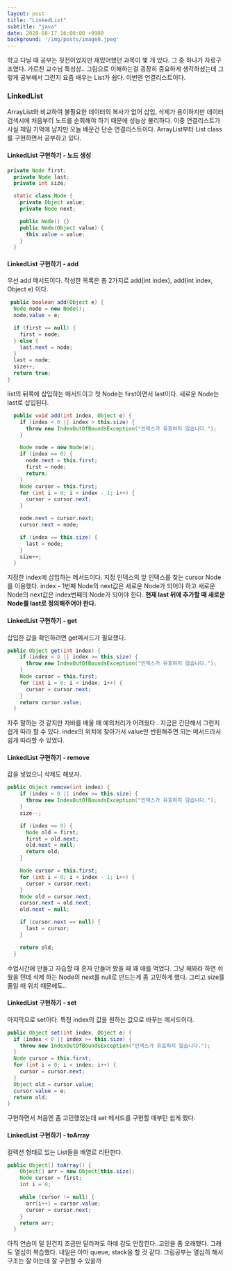 ```yaml
---
layout: post
title: "LinkedList"
subtitle: "java"
date: 2020-08-17 16:00:00 +0900
background: '/img/posts/image0.jpeg'
---
```


학교 다닐 때 공부는 뒷전이었지만 재밌어했던 과목이 몇 개 있다. 그 중 하나가 자료구조였다. 가르친 교수님 특성상.. 그림으로 이해하는걸 굉장히 중요하게 생각하셨는데 그렇게 공부해서 그런지 요즘 배우는 List가 쉽다. 이번엔 연결리스트이다.

### LinkedList

ArrayList와 비교하여 불필요한 데이터의 복사가 없어 삽입, 삭제가 용이하지만 데이터 검색시에 처음부터 노드를 순회해야 하기 때문에 성능상 불리하다. 이중 연결리스트가 사실 제일 기억에 남지만 오늘 배운건 단순 연결리스트이다. ArrayList부터 List class를 구현하면서 공부하고 있다.

#### LinkedList 구현하기 - 노드 생성

```java
private Node first;
  private Node last;
  private int size;

  static class Node {
    private Object value;
    private Node next;

    public Node() {}
    public Node(Object value) {
      this.value = value;
    }
  }
  ```

#### LinkedList 구현하기 - add
  우선 add 메서드이다. 작성한 목록은 총 2가지로 add(int index), add(int index, Object e) 이다.
  ```java
   public boolean add(Object e) {
    Node node = new Node();
    node.value = e;

    if (first == null) {
      first = node;
    } else {
      last.next = node;
    }
    last = node;
    size++;
    return true;
  }
  ```
  list의 뒤쪽에 삽입하는 메서드이고 첫 Node는 first이면서 last이다. 새로운 Node는 last로 삽입된다.
```java
  public void add(int index, Object e) {
    if (index < 0 || index > this.size) {
      throw new IndexOutOfBoundsException("인덱스가 유효하지 않습니다.");
    }

    Node node = new Node(e);
    if (index == 0) {
      node.next = this.first;
      first = node;
      return;
    }
    Node cursor = this.first;
    for (int i = 0; i < index - 1; i++) {
      cursor = cursor.next;
    }

    node.next = cursor.next;
    cursor.next = node;

    if (index == this.size) {
      last = node;
    }
    size++;
  }
```
지정한 index에 삽입하는 메서드이다. 지정 인덱스의 앞 인덱스를 찾는 cursor Node를 이용했다. index - 1번째 Node의 next값은 새로운 Node가 되어야 하고 새로운 Node의 next값은 index번째의 Node가 되어야 한다. **현재 last 뒤에 추가할 때 새로운 Node를 last로 정의해주어야 한다.**

#### LinkedList 구현하기 - get

삽입한 값을 확인하려면 get메서드가 필요했다.

```java
public Object get(int index) {
    if (index < 0 || index >= this.size) {
      throw new IndexOutOfBoundsException("인덱스가 유효하지 않습니다.");
    }
    Node cursor = this.first;
    for (int i = 0; i < index; i++) {
      cursor = cursor.next;
    }
    return cursor.value;
  }
  ```
  자주 말하는 것 같지만 자바를 배울 때 예외처리가 어려웠다.. 지금은 간단해서 그런지 쉽게 따라 할 수 있다. index의 위치에 찾아가서 value만 반환해주면 되는 메서드라서 쉽게 따라할 수 있었다.

#### LinkedList 구현하기 - remove

값을 넣었으니 삭제도 해보자.

```java
public Object remove(int index) {
    if (index < 0 || index >= this.size) {
      throw new IndexOutOfBoundsException("인덱스가 유효하지 않습니다.");
    }
    size--;

    if (index == 0) {
      Node old = first;
      first = old.next;
      old.next = null;
      return old;
    }

    Node cursor = this.first;
    for (int i = 0; i < index - 1; i++) {
      cursor = cursor.next;
    }
    Node old = cursor.next;
    cursor.next = old.next;
    old.next = null;

    if (cursor.next == null) {
      last = cursor;
    }

    return old;
  }
  ```
  수업시간에 만들고 자습할 때 혼자 만들어 봤을 때 꽤 애를 먹었다. 그냥 해봐라 하면 쉬웠을 텐데 삭제 하는 Node의 next를 null로 만드는게 좀 고민하게 했다. 그리고 size를 줄일 때 위치 때문에도..

#### LinkedList 구현하기 - set

  마지막으로 set이다. 특정 index의 값을 원하는 값으로 바꾸는 메서드이다.

  ```java
  public Object set(int index, Object e) {
    if (index < 0 || index >= this.size) {
      throw new IndexOutOfBoundsException("인덱스가 유효하지 않습니다.");
    }
    Node cursor = this.first;
    for (int i = 0; i < index; i++) {
      cursor = cursor.next;
    }
    Object old = cursor.value;
    cursor.value = e;
    return old;
  }
``` 
구현하면서 처음엔 좀 고민했었는데 set 메서드를 구현할 때부턴 쉽게 했다.

#### LinkedList 구현하기 - toArray
컬렉션 형태로 있는 List들을 배열로 리턴한다.

```java
public Object[] toArray() {
    Object[] arr = new Object[this.size];
    Node cursor = first;
    int i = 0;

    while (cursor != null) {
      arr[i++] = cursor.value;
      cursor = cursor.next;
    }
    return arr;
  }
  ```
  아직 연습이 덜 된건지 조금만 달라져도 아예 감도 안잡힌다..고민을 좀 오래했다. 그래도 열심히 복습했다. 내일은 아마 queue, stack을 할 것 같다. 그림공부는 열심히 해서 구조는 잘 아는데 잘 구현할 수 있을까

